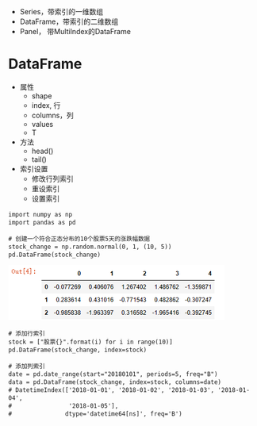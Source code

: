 - Series，带索引的⼀维数组
- DataFrame，带索引的二维数组
- Panel， 带MultiIndex的DataFrame

# DataFrame
- 属性
	- shape
	- index, 行
	- columns，列
	- values
	- T
- 方法
	- head()
	- tail()
- 索引设置
	- 修改⾏列索引
	- 重设索引
	- 设置索引

```
import numpy as np
import pandas as pd

# 创建一个符合正态分布的10个股票5天的涨跌幅数据
stock_change = np.random.normal(0, 1, (10, 5))
pd.DataFrame(stock_change)
```
![](../photo/Pasted%20image%2020231027154530.png)

```
# 添加行索引
stock = ["股票{}".format(i) for i in range(10)]
pd.DataFrame(stock_change, index=stock)

# 添加列索引
date = pd.date_range(start="20180101", periods=5, freq="B")
data = pd.DataFrame(stock_change, index=stock, columns=date)
# DatetimeIndex(['2018-01-01', '2018-01-02', '2018-01-03', '2018-01-04',
#                '2018-01-05'],
#               dtype='datetime64[ns]', freq='B')
```